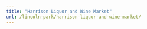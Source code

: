 ```yaml
---
title: "Harrison Liquor and Wine Market"
url: /lincoln-park/harrison-liquor-and-wine-market/
---
```

